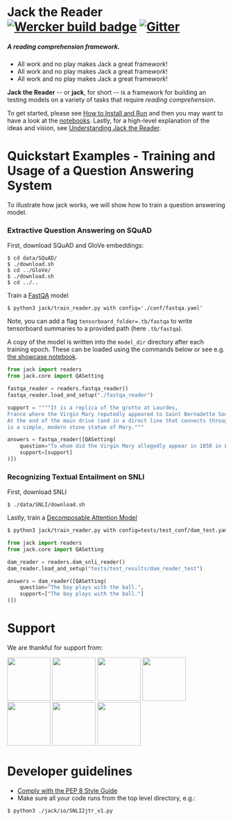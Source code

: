 # Jack the Reader [![Wercker build badge][wercker_badge]][wercker] [![Gitter](https://badges.gitter.im/Join%20Chat.svg)](https://gitter.im/jack-the-reader/Lobby?source=orgpage)
##### A reading comprehension framework.

* All work and no play makes Jack a great frame*work*!
* All work and no play makes Jack a great frame*work*!
* All work and no play makes Jack a great frame*work*!

[wercker_badge]: https://app.wercker.com/status/8ed61192a5b16769a41dc24c30a3bc6a/s/master
[wercker]: https://app.wercker.com/project/byKey/8ed61192a5b16769a41dc24c30a3bc6a
[heres_johnny]: https://upload.wikimedia.org/wikipedia/en/b/bb/The_shining_heres_johnny.jpg

**Jack the Reader** -- or **jack**, for short -- is a framework for building an testing models on a variety of tasks that require *reading comprehension*.

To get started, please see [How to Install and Run][install] and then you may
want to have a look at the [notebooks][notebooks].  Lastly, for a high-level explanation of the ideas and
vision, see [Understanding Jack the Reader][understanding].

[install]: docs/How_to_install_and_run.md
[api]: https://uclmr.github.io/jack/
[notebooks]: notebooks/
[understanding]: docs/Understanding_Jack_the_Reader.md

# Quickstart Examples - Training and Usage of a Question Answering System

To illustrate how jack works, we will show how to train a question answering
model.

### Extractive Question Answering on SQuAD

First, download SQuAD and GloVe embeddings:

```shell
$ cd data/SQuAD/
$ ./download.sh
$ cd ../GloVe/
$ ./download.sh
$ cd ../..
```

Train a [FastQA][fastqa] model

```shell
$ python3 jack/train_reader.py with config='./conf/fastqa.yaml'
```

Note, you can add a flag `tensorboard_folder=.tb/fastqa` to write tensorboard
summaries to a provided path (here `.tb/fastqa`).

A copy of the model is written into the `model_dir` directory after each
training epoch.  These can be loaded using the commands below or see e.g.
[the showcase notebook][showcase].

```python
from jack import readers
from jack.core import QASetting

fastqa_reader = readers.fastqa_reader()
fastqa_reader.load_and_setup("./fastqa_reader")

support = """"It is a replica of the grotto at Lourdes, 
France where the Virgin Mary reputedly appeared to Saint Bernadette Soubirous in 1858. 
At the end of the main drive (and in a direct line that connects through 3 statues and the Gold Dome), 
is a simple, modern stone statue of Mary."""

answers = fastqa_reader([QASetting(
    question="To whom did the Virgin Mary allegedly appear in 1858 in Lourdes France?",
    support=[support]
)])
```

[fastqa]: https://arxiv.org/abs/1703.04816
[showcase]: notebooks/Showcasing_Jack.ipynb

### Recognizing Textual Entailment on SNLI

First, download SNLI

```shell
$ ./data/SNLI/download.sh
```

Lastly, train a [Decomposable Attention Model][dam]

```bash
$ python3 jack/train_reader.py with config=tests/test_conf/dam_test.yaml
```

```python
from jack import readers
from jack.core import QASetting

dam_reader = readers.dam_snli_reader()
dam_reader.load_and_setup("tests/test_results/dam_reader_test")

answers = dam_reader([QASetting(
    question="The boy plays with the ball.",
    support=["The boy plays with the ball."]
)])
```

[dam]: https://arxiv.org/abs/1703.04816

# Support
We are thankful for support from:

<a href="http://mr.cs.ucl.ac.uk/"><img src="http://mr.cs.ucl.ac.uk/images/uclmr_logo_round.png" width="100px"></a>
<a href="http://www.softwarecampus.de/start/df"><img src="https://idw-online.de/de/newsimage?id=186901&size=screen" width="100px"></a>
<a href="http://bloomsbury.ai/"><img src="https://www.dropbox.com/s/7hdb42azs03hbve/logo_text_square.png?raw=1" width="100px"></a>
<a href="https://www.dfki.de/web"><img src="https://www.dfki.de/web/presse/bildmaterial/dfki-logo-e-schrift.jpg" width="100px"></a>
<a href="http://www.pgafamilyfoundation.org"><img src="https://portlandmercado.files.wordpress.com/2013/02/pgaff_pms.jpg" width="100px"></a>
<a href="http://summa-project.eu/"><img src="http://summa-project.eu/wp-content/uploads/2017/04/summalogofinal.png" width="100px"></a>
<a href="http://ec.europa.eu/research/mariecurieactions/funded-projects/career-integration-grants_en"><img src="https://upload.wikimedia.org/wikipedia/commons/thumb/8/84/European_Commission.svg/2000px-European_Commission.svg.png" width="100px"></a>

# Developer guidelines

- [Comply with the PEP 8 Style Guide][pep8]
- Make sure all your code runs from the top level directory, e.g.:

```shell
$ python3 ./jack/io/SNLI2jtr_v1.py
```

[pep8]: https://www.python.org/dev/peps/pep-0008/
